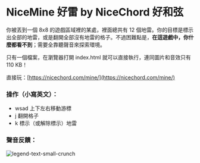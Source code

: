 # NiceMine 好雷 by NiceChord 好和弦

你被丟到一個 8x8 的遊戲區域裡的某處，裡面總共有 12 個地雷。你的目標是標示出全部的地雷，或是翻開全部沒有地雷的格子。不過困難點是，**在這遊戲中，你什麼都看不到**；需要全靠聽聲音來探索環境。

只有一個檔案，在瀏覽器打開 index.html 就可以直接執行，連同圖片和音效只有 110 KB！

直接玩：[https://nicechord.com/mine/](https://nicechord.com/mine/)

### 操作（小寫英文）：

- wsad 上下左右移動游標
- j 翻開格子
- k 標示（或解除標示）地雷

### 聲音反饋：

![legend-text-small-crunch](https://github.com/wiwikuan/NiceMine/assets/4676714/a458487b-e877-4f5f-a2b0-9217e5ead533)
